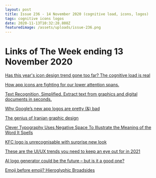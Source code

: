 ```yaml
---
layout: post
title: Issue 236 - 14 November 2020 (cognitive load, icons, logos)
tags: cognitive icons logos
date: 2020-11-13T10:32:28.808Z
featuredimage: /assets/uploads/issue-236.png
---
```

# Links of The Week ending 13 November 2020

<a href="https://www.creativebloq.com/news/icon-design-trend" title="Has this year's icon design trend gone too far?" alt="Has this year's icon design trend gone too far?" target="_blank">Has this year's icon design trend gone too far? The cognitive load is real</a>

<a href="https://uxdesign.cc/the-cognitive-overload-happening-on-your-screen-right-now-deee2a913393" title="How app icons are fighting for our lower attention spans." alt="How app icons are fighting for our lower attention spans." target="_blank">How app icons are fighting for our lower attention spans.</a>

<a href="https://textsniper.app/" title="Text Recognition, Simplified" alt="Text Recognition, Simplified" target="_blank">Text Recognition, Simplified. Extract text from graphics and digital documents in seconds.</a>

<a href="https://medium.com/design-bootcamp/why-googles-new-app-icons-are-pretty-bad-10f1ec40ab04" title="Why Google’s new app logos are pretty (&) bad" alt="Why Google’s new app logos are pretty (&) bad" target="_blank">Why Google’s new app logos are pretty (&) bad</a>

<a href="https://www.grapheine.com/en/graphic-design-en/graphic-design-in-iran-persian-heritage-and-modernity" title="The genius of Iranian graphic design" alt="The genius of Iranian graphic design" target="_blank">The genius of Iranian graphic design</a>

<a href="https://mymodernmet.com/sander-flink-wordmarks/" title="Clever Typography Uses Negative Space To Illustrate the Meaning of the Word It Spells" alt="Clever Typography Uses Negative Space To Illustrate the Meaning of the Word It Spells" target="_blank">Clever Typography Uses Negative Space To Illustrate the Meaning of the Word It Spells</a>

<a href="https://www.creativebloq.com/news/kfc-new-logo-movember" title="KFC logo is unrecognisable with surprise new look" alt="KFC logo is unrecognisable with surprise new look" target="_blank">KFC logo is unrecognisable with surprise new look</a>

<a href="https://uxmag.com/articles/these-are-the-ui-ux-trends-you-need-to-keep-an-eye-out-for-in-2021" title="These are the UI/UX trends you need to keep an eye out for in 2021" alt="These are the UI/UX trends you need to keep an eye out for in 2021" target="_blank">These are the UI/UX trends you need to keep an eye out for in 2021</a>

<a href="https://www.creativebloq.com/news/ai-logo-generator-zyro" title="AI logo generator could be the future – but is it a good one?" alt="AI logo generator could be the future – but is it a good one?" target="_blank">AI logo generator could be the future – but is it a good one?</a>

<a href="https://ilovetypography.com/2020/11/08/emoji-before-emoji-hieroglyphic-broadsides/" title="Emoji before emoji? Hieroglyphic Broadsides" alt="Emoji before emoji? Hieroglyphic Broadsides" target="_blank">Emoji before emoji? Hieroglyphic Broadsides</a>